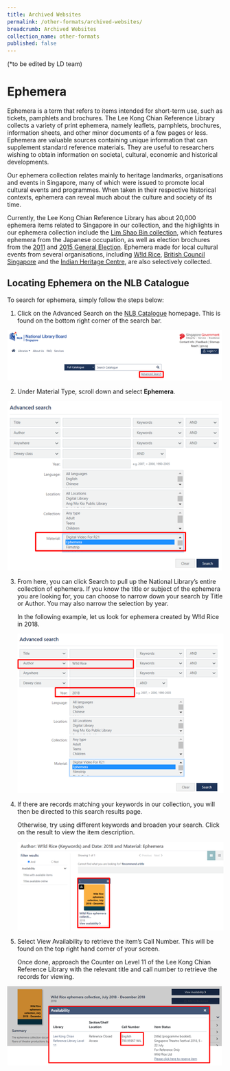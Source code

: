 ```yaml
---
title: Archived Websites
permalink: /other-formats/archived-websites/
breadcrumb: Archived Websites
collection_name: other-formats
published: false
---
```


(*to be edited by LD team)

# **Ephemera**

Ephemera is a term that refers to items intended for short-term use, such as tickets, pamphlets and brochures. The Lee Kong Chian Reference Library collects a variety of print ephemera, namely leaflets, pamphlets, brochures, information sheets, and other minor documents of a few pages or less. Ephemera are valuable sources containing unique information that can supplement standard reference materials. They are useful to researchers wishing to obtain information on societal, cultural, economic and historical developments.

Our ephemera collection relates mainly to heritage landmarks, organisations and events in Singapore, many of which were issued to promote local cultural events and programmes. When taken in their respective historical contexts, ephemera can reveal much about the culture and society of its time. 

Currently, the Lee Kong Chian Reference Library has about 20,000 ephemera items related to Singapore in our collection, and the highlights in our ephemera collection include the [Lim Shao Bin collection](https://eservice.nlb.gov.sg/item_holding.aspx?bid=204372942), which features ephemera from the Japanese occupation, as well as election brochures from the [2011](https://eservice.nlb.gov.sg/item_holding.aspx?bid=14283091) and [2015 General Election](https://eservice.nlb.gov.sg/item_holding.aspx?bid=204376658). Ephemera made for local cultural events from several organisations, including [W!ld Rice](https://eservice.nlb.gov.sg/item_holding.aspx?bid=205261778), [British Council Singapore](https://eservice.nlb.gov.sg/item_holding.aspx?bid=205262382) and the [Indian Heritage Centre](https://eservice.nlb.gov.sg/item_holding.aspx?bid=203771151), are also selectively collected.

## **Locating Ephemera on the NLB Catalogue**

To search for ephemera, simply follow the steps below:

1. Click on the Advanced Search on the [NLB Catalogue](https://catalogue.nlb.gov.sg/) homepage. This is found on the bottom right corner of the search bar. 

  <img src="\images\other-formats\ephemera-01.png" style="width:500px;" />

2. Under Material Type, scroll down and select **Ephemera**.


  <img src="\images\other-formats\ephemera-02.png" style="width:500px;" />

3. From here, you can click Search to pull up the National Library’s entire collection of ephemera. If you know the title or subject of the ephemera you are looking for, you can choose to narrow down your search by Title or Author. You may also narrow the selection by year. 

   In the following example, let us look for ephemera created by W!ld Rice in 2018.

   <img src="\images\other-formats\ephemera-03.png" style="width:500px;" />

4. If there are records matching your keywords in our collection, you will then be directed to this search results page. 

   Otherwise, try using different keywords and broaden your search. Click on the result to view the item description. 

   <img src="\images\other-formats\ephemera-04.png" style="width:500px;" />

6. Select View Availability to retrieve the item’s Call Number. This will be found on the top right hand corner of your screen. 
   
     Once done, approach the Counter on Level 11 of the Lee Kong Chian Reference Library with the relevant title and call number to retrieve the records for viewing.

  <img src="\images\other-formats\ephemera-05.png" style="width:500px;" />
